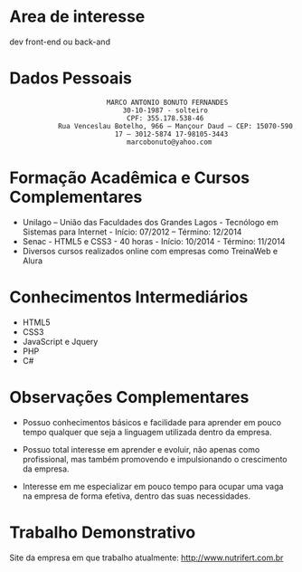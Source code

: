 Area de interesse
====

dev front-end ou back-and

Dados Pessoais
=========

                            MARCO ANTONIO BONUTO FERNANDES
                                30-10-1987 - solteiro
                                 CPF: 355.178.538-46
                Rua Venceslau Botelho, 966 – Mançour Daud – CEP: 15070-590
                              17 – 3012-5874 17-98105-3443
                                 marcobonuto@yahoo.com
                                
Formação Acadêmica e Cursos Complementares
=========
- Unilago – União das Faculdades dos Grandes Lagos - Tecnólogo em Sistemas para Internet - Início: 07/2012 – Término: 12/2014
- Senac - HTML5 e CSS3 - 40 horas - Início: 10/2014 - Término: 11/2014
- Diversos cursos realizados online com empresas como TreinaWeb e Alura

Conhecimentos Intermediários
=========
- HTML5
- CSS3
- JavaScript e Jquery
- PHP
- C#

Observações Complementares
=========
- Possuo conhecimentos básicos e facilidade para aprender em pouco tempo qualquer que seja a linguagem utilizada dentro da empresa.

- Possuo total interesse em aprender e evoluir, não apenas como profissional, mas também promovendo e impulsionando o crescimento da empresa.

- Interesse em me especializar em pouco tempo para ocupar uma vaga na empresa de forma efetiva, dentro das suas necessidades.

Trabalho Demonstrativo
=========
Site da empresa em que trabalho atualmente: http://www.nutrifert.com.br

